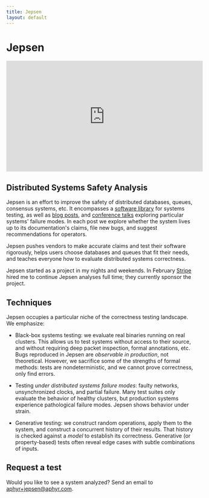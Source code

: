 ```yaml
---
title: Jepsen
layout: default
---
```


# Jepsen

<iframe width="520" height="293" src="http://www.ustream.tv/embed/recorded/61443262?html5ui" allowfullscreen webkitallowfullscreen scrolling="no" frameborder="0" style="border: 0 none transparent;"></iframe>

## Distributed Systems Safety Analysis

Jepsen is an effort to improve the safety of distributed databases, queues,
consensus systems, etc. It encompasses a [software
library](https://github.com/aphyr/jepsen) for systems testing, as well as [blog
posts](https://aphyr.com/tags/jepsen), and [conference
talks](http://www.ustream.tv/recorded/61443262) exploring particular systems'
failure modes. In each post we explore whether the system lives up to its
documentation's claims, file new bugs, and suggest recommendations for
operators.

Jepsen pushes vendors to make accurate claims and test their software
rigorously, helps users choose databases and queues that fit their needs, and
teaches everyone how to evaluate distributed systems correctness.

Jepsen started as a project in my nights and weekends. In February
[Stripe](http://stripe.com/jobs) hired me to continue Jepsen analyses full
time; they currently sponsor the project.

## Techniques

Jepsen occupies a particular niche of the correctness testing landscape. We
emphasize:

- Black-box systems testing: we evaluate real binaries running on real
  clusters. This allows us to test systems without access to their source, and
  without requiring deep packet inspection, formal annotations, etc. Bugs
  reproduced in Jepsen are *observable in production*, not theoretical.
  However, we sacrifice some of the strengths of formal methods: tests are
  nondeterministic, and we cannot prove correctness, only find errors.

- Testing *under distributed systems failure modes*: faulty networks,
  unsynchronized clocks, and partial failure. Many test suites only evaluate
  the behavior of healthy clusters, but production systems experience
  pathological failure modes. Jepsen shows behavior under strain.

- Generative testing: we construct random operations, apply them to the system,
  and construct a concurrent history of their results. That history is checked
  against a *model* to establish its correctness. Generative (or property-based)
  tests often reveal edge cases with subtle combinations of inputs.

## Request a test

Would you like to see a system analyzed? Send an email to [aphyr+jepsen@aphyr.com](mailto:aphyr+jepsen@aphyr.com).
